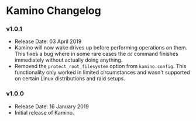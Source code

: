 # Kamino Changelog

### v1.0.1

- Release Date: 03 April 2019
- Kamino will now wake drives up before performing operations on them. This fixes a bug where in some rare cases the `dd` command finishes immediately without actually doing anything.
- Removed the `protect_root_filesystem` option from `kamino.config`. This functionality only worked in limited circumstances and wasn't supported on certain Linux distributions and raid setups.

### v1.0.0

- Release Date: 16 January 2019
- Initial release of Kamino.


